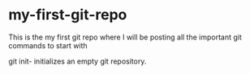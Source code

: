 # my-first-git-repo

This is the my first git repo where I will be posting all the important git commands to start with

git init- initializes an empty git repository.
